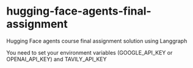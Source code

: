 # hugging-face-agents-final-assignment
Hugging Face agents course final assignment solution using Langgraph

You need to set your environment variables (GOOGLE_API_KEY or OPENAI_API_KEY) and TAVILY_API_KEY
